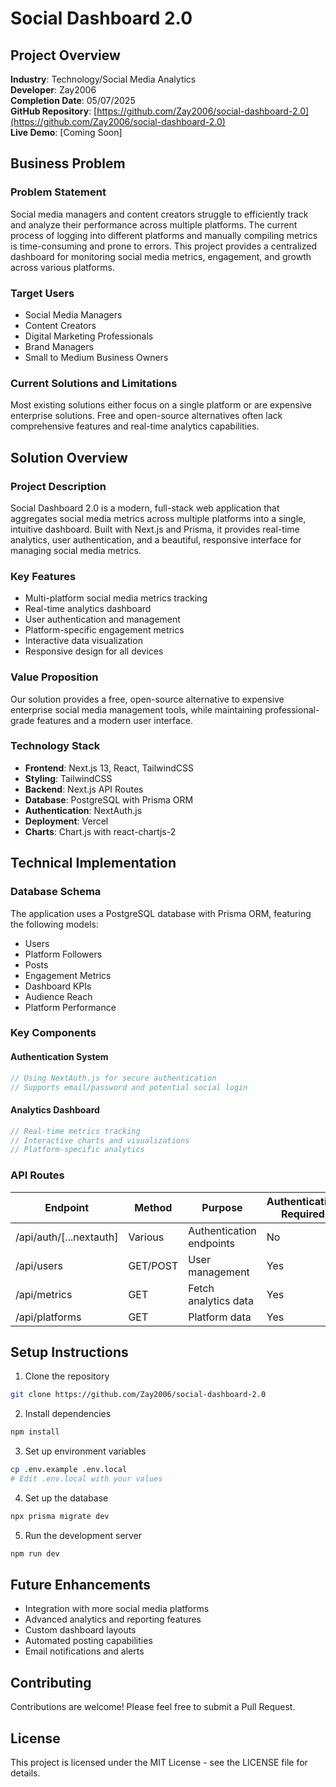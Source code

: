 # Social Dashboard 2.0

## Project Overview
**Industry**: Technology/Social Media Analytics  
**Developer**: Zay2006  
**Completion Date**: 05/07/2025  
**GitHub Repository**: [https://github.com/Zay2006/social-dashboard-2.0](https://github.com/Zay2006/social-dashboard-2.0)  
**Live Demo**: [Coming Soon]  

## Business Problem
### Problem Statement
Social media managers and content creators struggle to efficiently track and analyze their performance across multiple platforms. The current process of logging into different platforms and manually compiling metrics is time-consuming and prone to errors. This project provides a centralized dashboard for monitoring social media metrics, engagement, and growth across various platforms.

### Target Users
- Social Media Managers
- Content Creators
- Digital Marketing Professionals
- Brand Managers
- Small to Medium Business Owners

### Current Solutions and Limitations
Most existing solutions either focus on a single platform or are expensive enterprise solutions. Free and open-source alternatives often lack comprehensive features and real-time analytics capabilities.

## Solution Overview
### Project Description
Social Dashboard 2.0 is a modern, full-stack web application that aggregates social media metrics across multiple platforms into a single, intuitive dashboard. Built with Next.js and Prisma, it provides real-time analytics, user authentication, and a beautiful, responsive interface for managing social media metrics.

### Key Features
- Multi-platform social media metrics tracking
- Real-time analytics dashboard
- User authentication and management
- Platform-specific engagement metrics
- Interactive data visualization
- Responsive design for all devices

### Value Proposition
Our solution provides a free, open-source alternative to expensive enterprise social media management tools, while maintaining professional-grade features and a modern user interface.

### Technology Stack
- **Frontend**: Next.js 13, React, TailwindCSS
- **Styling**: TailwindCSS
- **Backend**: Next.js API Routes
- **Database**: PostgreSQL with Prisma ORM
- **Authentication**: NextAuth.js
- **Deployment**: Vercel
- **Charts**: Chart.js with react-chartjs-2

## Technical Implementation
### Database Schema
The application uses a PostgreSQL database with Prisma ORM, featuring the following models:
- Users
- Platform Followers
- Posts
- Engagement Metrics
- Dashboard KPIs
- Audience Reach
- Platform Performance

### Key Components
#### Authentication System
```typescript
// Using NextAuth.js for secure authentication
// Supports email/password and potential social login
```

#### Analytics Dashboard
```typescript
// Real-time metrics tracking
// Interactive charts and visualizations
// Platform-specific analytics
```

### API Routes
| Endpoint | Method | Purpose | Authentication Required |
|----------|---------|---------|----------------------|
| /api/auth/[...nextauth] | Various | Authentication endpoints | No |
| /api/users | GET/POST | User management | Yes |
| /api/metrics | GET | Fetch analytics data | Yes |
| /api/platforms | GET | Platform data | Yes |

## Setup Instructions
1. Clone the repository
```bash
git clone https://github.com/Zay2006/social-dashboard-2.0
```

2. Install dependencies
```bash
npm install
```

3. Set up environment variables
```bash
cp .env.example .env.local
# Edit .env.local with your values
```

4. Set up the database
```bash
npx prisma migrate dev
```

5. Run the development server
```bash
npm run dev
```

## Future Enhancements
- Integration with more social media platforms
- Advanced analytics and reporting features
- Custom dashboard layouts
- Automated posting capabilities
- Email notifications and alerts

## Contributing
Contributions are welcome! Please feel free to submit a Pull Request.

## License
This project is licensed under the MIT License - see the LICENSE file for details.
